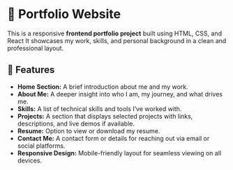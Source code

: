 # 💼 Portfolio Website

This is a responsive **frontend portfolio project** built using HTML, CSS, and React It showcases my work, skills, and personal background in a clean and professional layout.

## 🚀 Features

* **Home Section:** A brief introduction about me and my work.
* **About Me:** A deeper insight into who I am, my journey, and what drives me.
* **Skills:** A list of technical skills and tools I’ve worked with.
* **Projects:** A section that displays selected projects with links, descriptions, and live demos if available.
* **Resume:** Option to view or download my resume.
* **Contact Me:** A contact form or details for reaching out via email or social platforms.
* **Responsive Design:** Mobile-friendly layout for seamless viewing on all devices.



